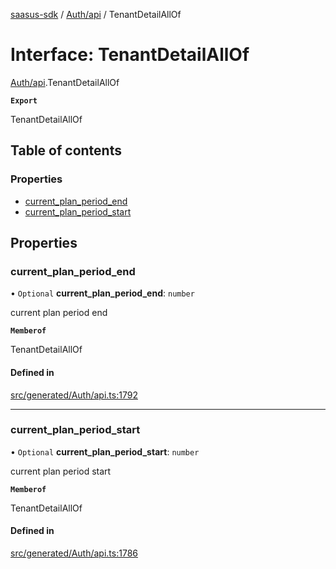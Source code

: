 [saasus-sdk](../README.md) / [Auth/api](../modules/Auth_api.md) / TenantDetailAllOf

# Interface: TenantDetailAllOf

[Auth/api](../modules/Auth_api.md).TenantDetailAllOf

**`Export`**

TenantDetailAllOf

## Table of contents

### Properties

- [current\_plan\_period\_end](Auth_api.TenantDetailAllOf.md#current_plan_period_end)
- [current\_plan\_period\_start](Auth_api.TenantDetailAllOf.md#current_plan_period_start)

## Properties

### current\_plan\_period\_end

• `Optional` **current\_plan\_period\_end**: `number`

current plan period end

**`Memberof`**

TenantDetailAllOf

#### Defined in

[src/generated/Auth/api.ts:1792](https://github.com/saasus-platform/saasus-sdk-javascript/blob/6b95732/src/generated/Auth/api.ts#L1792)

___

### current\_plan\_period\_start

• `Optional` **current\_plan\_period\_start**: `number`

current plan period start

**`Memberof`**

TenantDetailAllOf

#### Defined in

[src/generated/Auth/api.ts:1786](https://github.com/saasus-platform/saasus-sdk-javascript/blob/6b95732/src/generated/Auth/api.ts#L1786)

